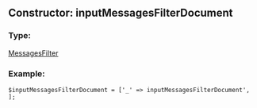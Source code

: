 ## Constructor: inputMessagesFilterDocument  

### Type: 

[MessagesFilter](../types/MessagesFilter.md)
### Example:

```
$inputMessagesFilterDocument = ['_' => inputMessagesFilterDocument', ];
```
